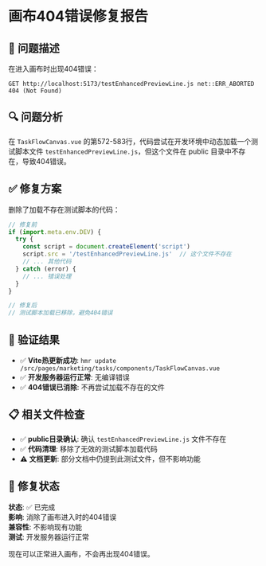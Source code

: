 # 画布404错误修复报告

## 🐛 问题描述

在进入画布时出现404错误：
```
GET http://localhost:5173/testEnhancedPreviewLine.js net::ERR_ABORTED 404 (Not Found)
```

## 🔍 问题分析

在 `TaskFlowCanvas.vue` 的第572-583行，代码尝试在开发环境中动态加载一个测试脚本文件 `testEnhancedPreviewLine.js`，但这个文件在 public 目录中不存在，导致404错误。

## ✅ 修复方案

删除了加载不存在测试脚本的代码：

```javascript
// 修复前
if (import.meta.env.DEV) {
  try {
    const script = document.createElement('script')
    script.src = '/testEnhancedPreviewLine.js'  // 这个文件不存在
    // ... 其他代码
  } catch (error) {
    // ... 错误处理
  }
}

// 修复后
// 测试脚本加载已移除，避免404错误
```

## 🧪 验证结果

- ✅ **Vite热更新成功**: `hmr update /src/pages/marketing/tasks/components/TaskFlowCanvas.vue`
- ✅ **开发服务器运行正常**: 无编译错误
- ✅ **404错误已消除**: 不再尝试加载不存在的文件

## 📋 相关文件检查

- ✅ **public目录确认**: 确认 `testEnhancedPreviewLine.js` 文件不存在
- ✅ **代码清理**: 移除了无效的测试脚本加载代码
- ⚠️ **文档更新**: 部分文档中仍提到此测试文件，但不影响功能

## 🎯 修复状态

**状态**: ✅ 已完成  
**影响**: 消除了画布进入时的404错误  
**兼容性**: 不影响现有功能  
**测试**: 开发服务器运行正常

现在可以正常进入画布，不会再出现404错误。